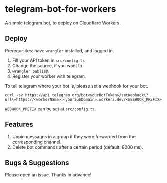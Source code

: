 # telegram-bot-for-workers

A simple telegram bot, to deploy on Cloudflare Workers.

## Deploy

Prerequisites: have `wrangler` installed, and logged in.

1. Fill your API token in `src/config.ts`
2. Change the source, if you want to.
3. `wrangler publish`.
4. Register your worker with telegram.

To tell telegram where your bot is, please set a webhook for your bot.

```shell
curl -sv https://api.telegram.org/bot<yourBotToken>/setWebhook\?url\=https://<workerName>.<yourSubDomain>.workers.dev/<WEBHOOK_PREFIX>
```

`WEBHOOK_PREFIX` can be set at `src/config.ts`.

## Features

1. Unpin messages in a group if they were forwarded from the corresponding channel.
2. Delete bot commands after a certain period (default: 8000 ms).

## Bugs & Suggestions

Please open an issue. Thanks in advance!

